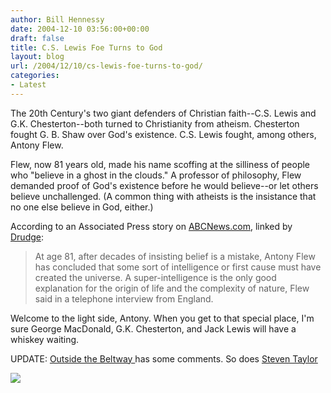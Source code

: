 ```yaml
---
author: Bill Hennessy
date: 2004-12-10 03:56:00+00:00
draft: false
title: C.S. Lewis Foe Turns to God
layout: blog
url: /2004/12/10/cs-lewis-foe-turns-to-god/
categories:
- Latest
---
```


The 20th Century's two giant defenders of Christian faith--C.S. Lewis and G.K. Chesterton--both turned to Christianity from atheism. Chesterton fought G. B. Shaw over God's existence. C.S. Lewis fought, among others, Antony Flew. 




Flew, now 81 years old, made his name scoffing at the silliness of people who "believe in a ghost in the clouds." A professor of philosophy, Flew demanded proof of God's existence before he would believe--or let others believe unchallenged. (A common thing with atheists is the insistance that no one else believe in God, either.)




According to an Associated Press story on [ABCNews.com](https://abcnews.go.com/US/wireStory?id=315976), linked by [Drudge](https://www.drudgereport.com):





> 

> 
> At age 81, after decades of insisting belief is a mistake, Antony Flew has concluded that some sort of intelligence or first cause must have created the universe. A super-intelligence is the only good explanation for the origin of life and the complexity of nature, Flew said in a telephone interview from England.
> 
> 




Welcome to the light side, Antony. When you get to that special place, I'm sure George MacDonald, G.K. Chesterton, and Jack Lewis will have a whiskey waiting.




UPDATE: [Outside the Beltway ](https://www.outsidethebeltway.com/archives/8402)has some comments. So does [Steven Taylor](https://www.poliblogger.com/index.php?p=5573)

![](https://blog.billhennessy.com/aggbug.aspx?PostID=840)

